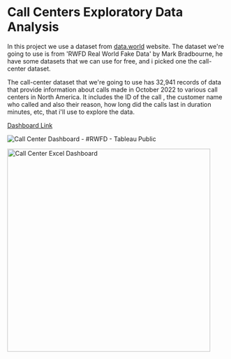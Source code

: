# Call Centers Exploratory Data Analysis

In this project we use a dataset from [data.world](https://data.world/markbradbourne/rwfd-real-world-fake-data/workspace/file?filename=Call+Center.csv) website. The dataset we're going to use is from 'RWFD Real World Fake Data' by Mark Bradbourne, he have some datasets that we can use for free, and i picked one the call-center dataset.

The call-center dataset that we're going to use has 32,941 records of data that provide information about calls made in October 2022 to various call centers in North America. It includes the ID of the call , the customer name who called and also their reason, how long did the calls last in duration minutes, etc, that i'll use to explore the data.

[Dashboard Link](https://public.tableau.com/app/profile/sri.hartina/viz/callcenterproject_16655045000700/Dashboard1)
   
![Call Center Dashboard - #RWFD - Tableau Public](https://user-images.githubusercontent.com/110084624/233933765-d7a94d7d-22fe-4b25-8e9e-bf4166cb50fc.png)


<img width="465" alt="Call Center Excel Dashboard" src="https://github.com/tinashdj/Call-Centers-Exploratory-Data-Analysis/assets/110084624/0fe13c30-0fbe-4888-aceb-d25c4c5fbcd8">
